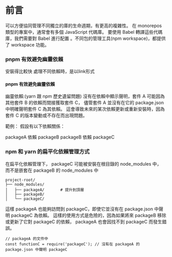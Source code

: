 # 前言

可以方便協同管理不同獨立的庫的生命週期，有更高的複雜性。
在 monorepos 類型的專案中，通常會有多個 JavaScript 代碼庫。
要使用 Babel 轉譯這些代碼庫，我們需要對 Babel 進行配置
。不同包的管理工具(npm workspace)，都提供了 workspace 功能。

### pnpm 有效避免幽靈依賴
安裝得比較快
處理不同依賴時，是以link形式


#### pnpm 有效避免幽靈依賴 
幽靈依賴:(yarn 跟 npm 歷史遺留問題)
沒有在依賴中顯示聲明，套件 A 可能因為其他套件 B 的依賴而間接獲取套件 C，
儘管套件 A 並沒有在它的 package.json 中明確聲明套件 C 為其依賴。
這會導致未來的某次依賴更新或重新安裝時，因為套件 C 的版本變動或不存在而出現問題。

範例：
假設有以下依賴關係：

packageA 依賴 packageB
packageB 依賴 packageC


### npm 和 yarn 的扁平化依賴管理方式
在扁平化依賴管理下， packageC 可能被安裝在根目錄的 node_modules 中，
而不是嵌套在 packageB 的 node_modules 中

```
project-root/
├── node_modules/
│   ├── packageA/       # 提升到頂層
│   ├── packageB/
│   └── packageC/
```

這樣 packageA 也能夠訪問到 packageC，即使它並沒有在 package.json 中聲明 packageC 為依賴。
這樣的使用方式是危險的，因為如果將來 packageB 移除或更新了它對 packageC 的依賴， 
packageA 也會因找不到 packageC 而發生錯誤。

```
// packageA 的文件中
const functionC = require('packageC'); // 沒有在 packageA 的 package.json 中聲明 packageC
```



